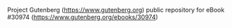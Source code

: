 Project Gutenberg (https://www.gutenberg.org) public repository for eBook #30974 (https://www.gutenberg.org/ebooks/30974)
